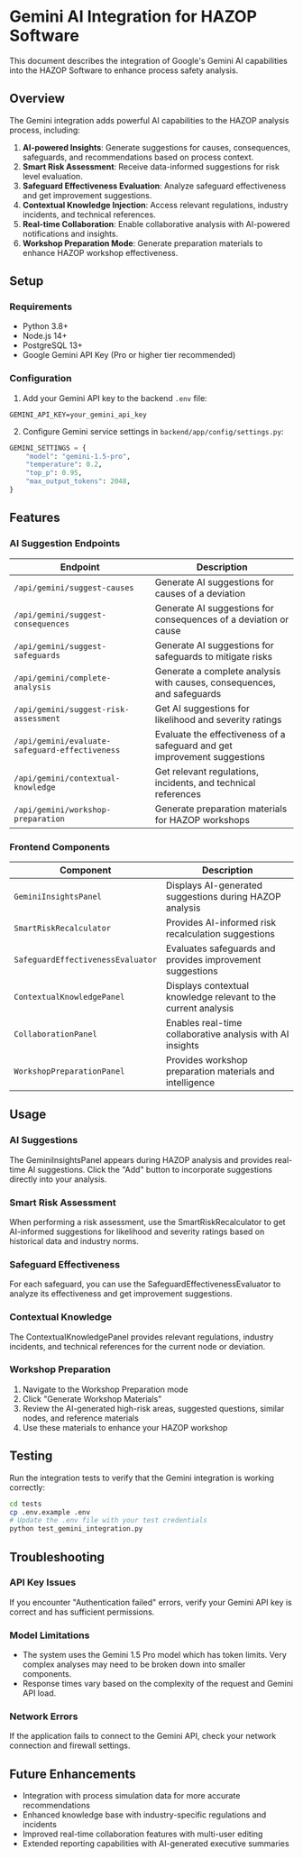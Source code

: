 # Gemini AI Integration for HAZOP Software

This document describes the integration of Google's Gemini AI capabilities into the HAZOP Software to enhance process safety analysis.

## Overview

The Gemini integration adds powerful AI capabilities to the HAZOP analysis process, including:

1. **AI-powered Insights**: Generate suggestions for causes, consequences, safeguards, and recommendations based on process context.
2. **Smart Risk Assessment**: Receive data-informed suggestions for risk level evaluation.
3. **Safeguard Effectiveness Evaluation**: Analyze safeguard effectiveness and get improvement suggestions.
4. **Contextual Knowledge Injection**: Access relevant regulations, industry incidents, and technical references.
5. **Real-time Collaboration**: Enable collaborative analysis with AI-powered notifications and insights.
6. **Workshop Preparation Mode**: Generate preparation materials to enhance HAZOP workshop effectiveness.

## Setup

### Requirements

- Python 3.8+
- Node.js 14+
- PostgreSQL 13+
- Google Gemini API Key (Pro or higher tier recommended)

### Configuration

1. Add your Gemini API key to the backend `.env` file:

```
GEMINI_API_KEY=your_gemini_api_key
```

2. Configure Gemini service settings in `backend/app/config/settings.py`:

```python
GEMINI_SETTINGS = {
    "model": "gemini-1.5-pro",
    "temperature": 0.2,
    "top_p": 0.95,
    "max_output_tokens": 2048,
}
```

## Features

### AI Suggestion Endpoints

| Endpoint | Description |
|----------|-------------|
| `/api/gemini/suggest-causes` | Generate AI suggestions for causes of a deviation |
| `/api/gemini/suggest-consequences` | Generate AI suggestions for consequences of a deviation or cause |
| `/api/gemini/suggest-safeguards` | Generate AI suggestions for safeguards to mitigate risks |
| `/api/gemini/complete-analysis` | Generate a complete analysis with causes, consequences, and safeguards |
| `/api/gemini/suggest-risk-assessment` | Get AI suggestions for likelihood and severity ratings |
| `/api/gemini/evaluate-safeguard-effectiveness` | Evaluate the effectiveness of a safeguard and get improvement suggestions |
| `/api/gemini/contextual-knowledge` | Get relevant regulations, incidents, and technical references |
| `/api/gemini/workshop-preparation` | Generate preparation materials for HAZOP workshops |

### Frontend Components

| Component | Description |
|-----------|-------------|
| `GeminiInsightsPanel` | Displays AI-generated suggestions during HAZOP analysis |
| `SmartRiskRecalculator` | Provides AI-informed risk recalculation suggestions |
| `SafeguardEffectivenessEvaluator` | Evaluates safeguards and provides improvement suggestions |
| `ContextualKnowledgePanel` | Displays contextual knowledge relevant to the current analysis |
| `CollaborationPanel` | Enables real-time collaborative analysis with AI insights |
| `WorkshopPreparationPanel` | Provides workshop preparation materials and intelligence |

## Usage

### AI Suggestions

The GeminiInsightsPanel appears during HAZOP analysis and provides real-time AI suggestions. Click the "Add" button to incorporate suggestions directly into your analysis.

### Smart Risk Assessment

When performing a risk assessment, use the SmartRiskRecalculator to get AI-informed suggestions for likelihood and severity ratings based on historical data and industry norms.

### Safeguard Effectiveness

For each safeguard, you can use the SafeguardEffectivenessEvaluator to analyze its effectiveness and get improvement suggestions.

### Contextual Knowledge

The ContextualKnowledgePanel provides relevant regulations, industry incidents, and technical references for the current node or deviation.

### Workshop Preparation

1. Navigate to the Workshop Preparation mode
2. Click "Generate Workshop Materials"
3. Review the AI-generated high-risk areas, suggested questions, similar nodes, and reference materials
4. Use these materials to enhance your HAZOP workshop

## Testing

Run the integration tests to verify that the Gemini integration is working correctly:

```bash
cd tests
cp .env.example .env
# Update the .env file with your test credentials
python test_gemini_integration.py
```

## Troubleshooting

### API Key Issues

If you encounter "Authentication failed" errors, verify your Gemini API key is correct and has sufficient permissions.

### Model Limitations

- The system uses the Gemini 1.5 Pro model which has token limits. Very complex analyses may need to be broken down into smaller components.
- Response times vary based on the complexity of the request and Gemini API load.

### Network Errors

If the application fails to connect to the Gemini API, check your network connection and firewall settings.

## Future Enhancements

- Integration with process simulation data for more accurate recommendations
- Enhanced knowledge base with industry-specific regulations and incidents
- Improved real-time collaboration features with multi-user editing
- Extended reporting capabilities with AI-generated executive summaries